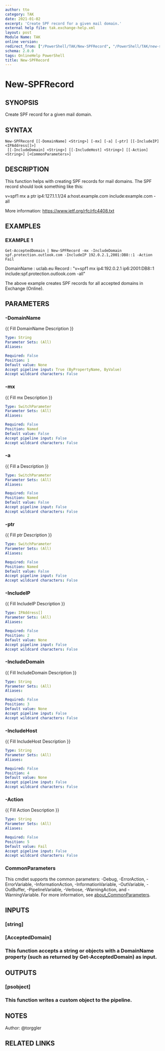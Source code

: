 ```yaml
---
author: tto
category: TAK
date: 2021-01-02
excerpt: 'Create SPF record for a given mail domain.'
external help file: tak.exchange-help.xml
layout: post
Module Name: TAK
online version:
redirect_from: ["/PowerShell/TAK/New-SPFRecord", "/PowerShell/TAK/new-spfrecord", "/PowerShell/new-spfrecord"]
schema: 2.0.0
tags: OnlineHelp PowerShell
title: New-SPFRecord
---
```


# New-SPFRecord

## SYNOPSIS
Create SPF record for a given mail domain.

## SYNTAX

```
New-SPFRecord [[-DomainName] <String>] [-mx] [-a] [-ptr] [[-IncludeIP] <IPAddress[]>]
 [[-IncludeDomain] <String>] [[-IncludeHost] <String>] [[-Action] <String>] [<CommonParameters>]
```

## DESCRIPTION
This function helps with creating SPF records for mail domains.
The SPF record should look something like this:

v=spf1 mx a ptr ip4:127.1.1.1/24 a:host.example.com include:example.com -all

More information: https://www.ietf.org/rfc/rfc4408.txt

## EXAMPLES

### EXAMPLE 1
```
Get-AcceptedDomain | New-SPFRecord -mx -IncludeDomain spf.protection.outlook.com -IncludeIP 192.0.2.1,2001:DB8::1 -Action Fail
```

DomainName : uclab.eu
Record     : "v=spf1 mx ip4:192.0.2.1 ip6:2001:DB8::1 include:spf.protection.outlook.com -all"

The above example creates SPF records for all accepted domains in Exchange (Online).

## PARAMETERS

### -DomainName
{{ Fill DomainName Description }}

```yaml
Type: String
Parameter Sets: (All)
Aliases:

Required: False
Position: 1
Default value: None
Accept pipeline input: True (ByPropertyName, ByValue)
Accept wildcard characters: False
```

### -mx
{{ Fill mx Description }}

```yaml
Type: SwitchParameter
Parameter Sets: (All)
Aliases:

Required: False
Position: Named
Default value: False
Accept pipeline input: False
Accept wildcard characters: False
```

### -a
{{ Fill a Description }}

```yaml
Type: SwitchParameter
Parameter Sets: (All)
Aliases:

Required: False
Position: Named
Default value: False
Accept pipeline input: False
Accept wildcard characters: False
```

### -ptr
{{ Fill ptr Description }}

```yaml
Type: SwitchParameter
Parameter Sets: (All)
Aliases:

Required: False
Position: Named
Default value: False
Accept pipeline input: False
Accept wildcard characters: False
```

### -IncludeIP
{{ Fill IncludeIP Description }}

```yaml
Type: IPAddress[]
Parameter Sets: (All)
Aliases:

Required: False
Position: 2
Default value: None
Accept pipeline input: False
Accept wildcard characters: False
```

### -IncludeDomain
{{ Fill IncludeDomain Description }}

```yaml
Type: String
Parameter Sets: (All)
Aliases:

Required: False
Position: 3
Default value: None
Accept pipeline input: False
Accept wildcard characters: False
```

### -IncludeHost
{{ Fill IncludeHost Description }}

```yaml
Type: String
Parameter Sets: (All)
Aliases:

Required: False
Position: 4
Default value: None
Accept pipeline input: False
Accept wildcard characters: False
```

### -Action
{{ Fill Action Description }}

```yaml
Type: String
Parameter Sets: (All)
Aliases:

Required: False
Position: 5
Default value: Fail
Accept pipeline input: False
Accept wildcard characters: False
```

### CommonParameters
This cmdlet supports the common parameters: -Debug, -ErrorAction, -ErrorVariable, -InformationAction, -InformationVariable, -OutVariable, -OutBuffer, -PipelineVariable, -Verbose, -WarningAction, and -WarningVariable. For more information, see [about_CommonParameters](http://go.microsoft.com/fwlink/?LinkID=113216).

## INPUTS

### [string]
### [AcceptedDomain]
### This function accepts a string or objects with a DomainName property (such as returned by Get-AcceptedDomain) as input.
## OUTPUTS

### [psobject]
### This function writes a custom object to the pipeline.
## NOTES
Author: @torggler

## RELATED LINKS
